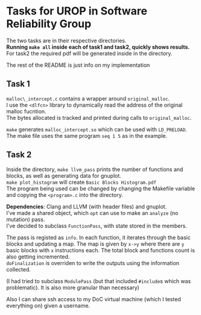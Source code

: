 # Tasks for UROP in Software Reliability Group

The two tasks are in their respective directories. <br>
**Running `make all` inside each of task1 and task2, quickly shows results.** <br>
For task2 the required pdf will be generated inside in the directory.

The rest of the README is just info on my implementation

## Task 1
`malloc\_intercept.c` contains a wrapper around `original_malloc`. <br>
I use the `<dlfcn>` library to dynamically read the address of the original malloc fucntion. <br>
The bytes allocated is tracked and printed during calls to `original_malloc`. <br>

`make` generates `malloc_intercept.so` which can be used with `LD_PRELOAD`. <br>
The make file uses the same program `seq 1 5` as in the example. <br>

## Task 2
Inside the directory, `make llvm_pass` prints the number of functions and blocks, as well as generating data for gnuplot. <br>
`make plot_histogram` will create `Basic Blocks Histogram.pdf` <br>
The program being used can be changed by changing the Makefile variable and copying the `<program>.c` into the directory.

**Dependencies**: Clang and LLVM (with header files) and gnuplot. <br>
I've made a shared object, which `opt` can use to make an `analyze` (no mutation) pass. <br>
I've decided to subclass `FunctionPass`, with state stored in the members. <br>

The pass is registed as `info`. In each function, it iterates through the basic blocks and updating a map. The map is given by `x->y` where there are `y` basic blocks with `x` instructions each. The total block and functions count is also getting incremented. <br>
`doFinalization` is overriden to write the outputs using the information collected. <br>

(I had tried to subclass `ModulePass` (but that included `#include`s which was problematic).
 It is also more granular than necessary)


Also I can share ssh access to my DoC virtual machine (which I tested everything on) given a username.
